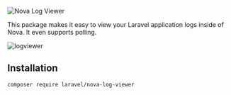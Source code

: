 ![Nova Log Viewer](https://banners.beyondco.de/Nova%20Log%20Viewer.png?theme=light&packageManager=composer+require&packageName=laravel%2Fnova-log-viewer&pattern=cage&style=style_1&description=A+Laravel+Nova+tool+for+viewing+your+application+logs&md=1&showWatermark=0&fontSize=100px&images=login)

This package makes it easy to view your Laravel application logs inside of Nova. It even supports polling.

![logviewer](https://user-images.githubusercontent.com/58970/166284652-f7aea6f8-849d-4698-aa18-c8c31d8eb0d9.png)

## Installation

```
composer require laravel/nova-log-viewer
```
